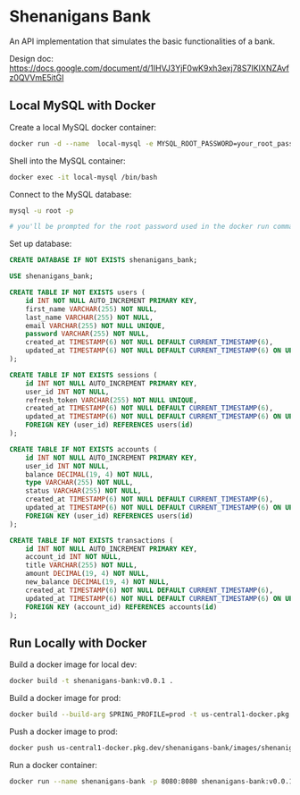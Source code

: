 # Shenanigans Bank

An API implementation that simulates the basic functionalities of a bank.

Design doc: https://docs.google.com/document/d/1IHVJ3YjF0wK9xh3exj78S7IKIXNZAvfz0QVVmE5itGI

## Local MySQL with Docker

Create a local MySQL docker container:
```bash
docker run -d --name  local-mysql -e MYSQL_ROOT_PASSWORD=your_root_password -p 3306:3306 mysql
```

Shell into the MySQL container:
```bash
docker exec -it local-mysql /bin/bash
```

Connect to the MySQL database:
```bash
mysql -u root -p

# you'll be prompted for the root password used in the docker run command
```

Set up database:
```sql
CREATE DATABASE IF NOT EXISTS shenanigans_bank;

USE shenanigans_bank;

CREATE TABLE IF NOT EXISTS users (
    id INT NOT NULL AUTO_INCREMENT PRIMARY KEY,
    first_name VARCHAR(255) NOT NULL,
    last_name VARCHAR(255) NOT NULL,
    email VARCHAR(255) NOT NULL UNIQUE,
    password VARCHAR(255) NOT NULL,
    created_at TIMESTAMP(6) NOT NULL DEFAULT CURRENT_TIMESTAMP(6),
    updated_at TIMESTAMP(6) NOT NULL DEFAULT CURRENT_TIMESTAMP(6) ON UPDATE CURRENT_TIMESTAMP(6)
);

CREATE TABLE IF NOT EXISTS sessions (
    id INT NOT NULL AUTO_INCREMENT PRIMARY KEY,
    user_id INT NOT NULL,
    refresh_token VARCHAR(255) NOT NULL UNIQUE,
    created_at TIMESTAMP(6) NOT NULL DEFAULT CURRENT_TIMESTAMP(6),
    updated_at TIMESTAMP(6) NOT NULL DEFAULT CURRENT_TIMESTAMP(6) ON UPDATE CURRENT_TIMESTAMP(6),
    FOREIGN KEY (user_id) REFERENCES users(id)
);

CREATE TABLE IF NOT EXISTS accounts (
    id INT NOT NULL AUTO_INCREMENT PRIMARY KEY,
    user_id INT NOT NULL,
    balance DECIMAL(19, 4) NOT NULL,
    type VARCHAR(255) NOT NULL,
    status VARCHAR(255) NOT NULL,
    created_at TIMESTAMP(6) NOT NULL DEFAULT CURRENT_TIMESTAMP(6),
    updated_at TIMESTAMP(6) NOT NULL DEFAULT CURRENT_TIMESTAMP(6) ON UPDATE CURRENT_TIMESTAMP(6),
    FOREIGN KEY (user_id) REFERENCES users(id)
);

CREATE TABLE IF NOT EXISTS transactions (
    id INT NOT NULL AUTO_INCREMENT PRIMARY KEY,
    account_id INT NOT NULL,
    title VARCHAR(255) NOT NULL,
    amount DECIMAL(19, 4) NOT NULL,
    new_balance DECIMAL(19, 4) NOT NULL,
    created_at TIMESTAMP(6) NOT NULL DEFAULT CURRENT_TIMESTAMP(6),
    updated_at TIMESTAMP(6) NOT NULL DEFAULT CURRENT_TIMESTAMP(6) ON UPDATE CURRENT_TIMESTAMP(6),
    FOREIGN KEY (account_id) REFERENCES accounts(id)
);
```

## Run Locally with Docker

Build a docker image for local dev:
```bash
docker build -t shenanigans-bank:v0.0.1 .
```

Build a docker image for prod:
```bash
docker build --build-arg SPRING_PROFILE=prod -t us-central1-docker.pkg.dev/shenanigans-bank/images/shenanigans-bank:v0.0.1 .
```

Push a docker image to prod:
```bash
docker push us-central1-docker.pkg.dev/shenanigans-bank/images/shenanigans-bank:v0.0.1
```

Run a docker container:
```bash
docker run --name shenanigans-bank -p 8080:8080 shenanigans-bank:v0.0.1
```
